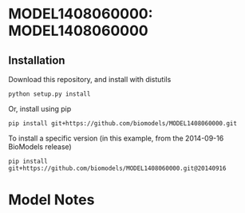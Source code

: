# MODEL1408060000: MODEL1408060000

## Installation

Download this repository, and install with distutils

`python setup.py install`

Or, install using pip

`pip install git+https://github.com/biomodels/MODEL1408060000.git`

To install a specific version (in this example, from the 2014-09-16 BioModels release)

`pip install git+https://github.com/biomodels/MODEL1408060000.git@20140916`


# Model Notes



